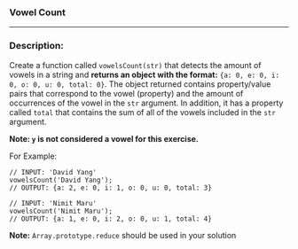 ### Vowel Count

<hr>

### Description:

Create a function called `vowelsCount(str)` that detects the amount of vowels in a string and **returns an object with the format:** `{a: 0, e: 0, i: 0, o: 0, u: 0, total: 0}`. The object returned contains property/value pairs that correspond to the vowel (property) and the amount of occurrences of the vowel in the `str` argument. In addition, it has a property called `total` that contains the sum of all of the vowels included in the `str` argument.

**Note: `y` is not considered a vowel for this exercise.**

For Example:

```
// INPUT: 'David Yang'
vowelsCount('David Yang');
// OUTPUT: {a: 2, e: 0, i: 1, o: 0, u: 0, total: 3}
```

```
// INPUT: 'Nimit Maru'
vowelsCount('Nimit Maru');
// OUTPUT: {a: 1, e: 0, i: 2, o: 0, u: 1, total: 4}
```

**Note:** `Array.prototype.reduce` should be used in your solution

